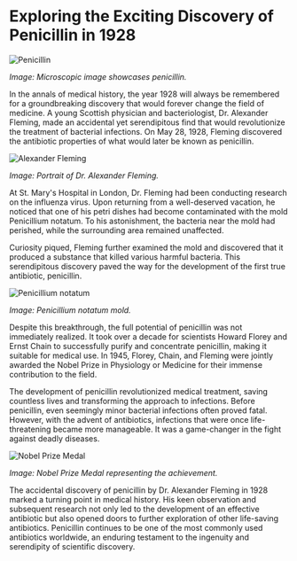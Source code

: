 # **Exploring the Exciting Discovery of Penicillin in 1928**

![Penicillin](/img/1697821817438.png)

*Image: Microscopic image showcases penicillin.*

In the annals of medical history, the year 1928 will always be remembered for a groundbreaking discovery that would forever change the field of medicine. A young Scottish physician and bacteriologist, Dr. Alexander Fleming, made an accidental yet serendipitous find that would revolutionize the treatment of bacterial infections. On May 28, 1928, Fleming discovered the antibiotic properties of what would later be known as penicillin.

![Alexander Fleming](/img/1697821824880.png)

*Image: Portrait of Dr. Alexander Fleming.*

At St. Mary's Hospital in London, Dr. Fleming had been conducting research on the influenza virus. Upon returning from a well-deserved vacation, he noticed that one of his petri dishes had become contaminated with the mold Penicillium notatum. To his astonishment, the bacteria near the mold had perished, while the surrounding area remained unaffected.

Curiosity piqued, Fleming further examined the mold and discovered that it produced a substance that killed various harmful bacteria. This serendipitous discovery paved the way for the development of the first true antibiotic, penicillin.

![Penicillium notatum](/img/1697821832107.png)

*Image: Penicillium notatum mold.*

Despite this breakthrough, the full potential of penicillin was not immediately realized. It took over a decade for scientists Howard Florey and Ernst Chain to successfully purify and concentrate penicillin, making it suitable for medical use. In 1945, Florey, Chain, and Fleming were jointly awarded the Nobel Prize in Physiology or Medicine for their immense contribution to the field.

The development of penicillin revolutionized medical treatment, saving countless lives and transforming the approach to infections. Before penicillin, even seemingly minor bacterial infections often proved fatal. However, with the advent of antibiotics, infections that were once life-threatening became more manageable. It was a game-changer in the fight against deadly diseases.

![Nobel Prize Medal](/img/1697821839314.png)

*Image: Nobel Prize Medal representing the achievement.*

The accidental discovery of penicillin by Dr. Alexander Fleming in 1928 marked a turning point in medical history. His keen observation and subsequent research not only led to the development of an effective antibiotic but also opened doors to further exploration of other life-saving antibiotics. Penicillin continues to be one of the most commonly used antibiotics worldwide, an enduring testament to the ingenuity and serendipity of scientific discovery.